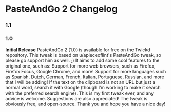 # PasteAndGo 2 Changelog

### 1.1


### 1.0
**Initial Release**
PasteAndGo 2 (1.0) is available for free on the Twickd repository.
This tweak is based on u/apieceoflint's PasteAndGo tweak, so please go support him as well. ;)
It aims to add some cool features to the original one, such as:
Support for more web browsers, such as Firefox, Firefox Focus, Google Chrome, and more!
Support for more languages such as Spanish, Dutch, German, French, Italian, Portuguese, Russian, and more that I will be adding!
If the text on the clipboard is not an URL but just a normal word, search it with Google (though I’m working to make it search with the preferred search engine).
This is my first tweak ever, and any advice is welcome. Suggestions are also appreciated!
The tweak is obviously free, and open-source. Thank you and hope you have a nice day!